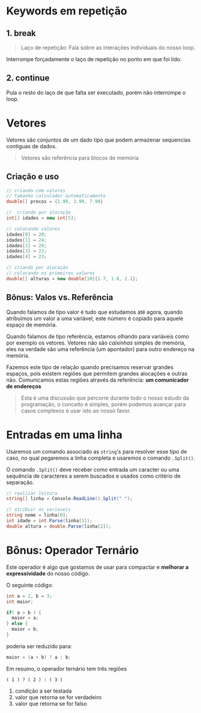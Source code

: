 # Keywords em repetição

## 1. break

> Laço de repetição: Fala sobre as interações individuais do nosso loop.

Interrompe forçadamente o laço de repetição no ponto em que foi lido.

## 2. continue

Pula o resto do laço de que falta ser executado, porém não interrompe o loop.


# Vetores

Vetores são conjuntos de um dado tipo que podem armazenar sequencias contiguas de dados.

> Vetores são referência para blocos de memória

## Criação e uso

```c#
// criando com valores 
// tamanho calculador automaticamente
double[] precos = {1.99, 3.99, 7.99}

//  criando por alocação
int[] idades = new int[5];

// colocando valores
idades[0] = 20;
idades[1] = 24;
idades[2] = 29;
idades[3] = 22;
idades[4] = 23;

// criando por alocação
// colocando os primeiros valores
double[] alturas = new double[10]{1.7, 1.8, 2.1};
```

## Bônus: Valos vs. Referência

Quando falamos de tipo valor é tudo que estudamos até agora, quando atribuímos um valor a uma variável, este número é copiado para aquele espaço de memória.

Quando falamos de tipo referência, estamos olhando para variáveis como por exemplo os vetores. Vetores não são *caixinhas* simples de memória, eles na verdade são uma referência (um apontador) para outro endereço na memória.

Fazemos este tipo de relação quando precisamos reservar grandes espaços, pois existem regiões que permitem grandes alocações e outras não. Comunicamos estas regiões através da referência: **um comunicador de endereços**

> Esta é uma discussão que percorre durante todo o nosso estudo da programação, o conceito é simples, porém podemos avançar para casos complexos e usar isto ao nosso favor.

# Entradas em uma linha

Usaremos um comando associado as `string`'s para resolver esse tipo de caso, no qual pegaremos a linha completa e usaremos o comando `.Split()`.

O comando `.Split()` deve receber como entrada um caracter ou uma sequência de caracteres a serem buscados e usados como critério de separação.

```c#
// realizar leitura
string[] linha = Console.ReadLine().Split(" ");

// atribuir as variaveis
string nome = linha[0];
int idade = int.Parse(linha[1]);
double altura = double.Parse(linha[2]);
```

# Bônus: Operador Ternário

Este operador é algo que gostamos de usar para compactar e **melhorar a expressividade** do nosso código.

O seguinte código:

```c#
int a = 2, b = 3;
int maior;

if( a > b ) {
  maior = a;
} else {
  maior = b;
}
```

poderia ser reduzido para:

```c#
maior = (a > b) ? a : b;
```

Em resumo, o operador ternário tem três regiões

```
( 1 ) ? ( 2 ) : ( 3 )
```

1. condição a ser testada
2. valor que retorna se for verdadeiro
3. valor que retorna se for falso
